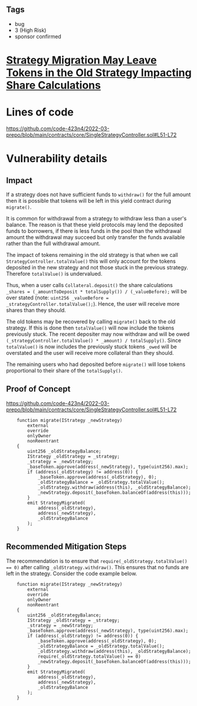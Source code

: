 ## Tags

- bug
- 3 (High Risk)
- sponsor confirmed

# [Strategy Migration May Leave Tokens in the Old Strategy Impacting Share Calculations](https://github.com/code-423n4/2022-03-prepo-findings/issues/26) 

# Lines of code

https://github.com/code-423n4/2022-03-prepo/blob/main/contracts/core/SingleStrategyController.sol#L51-L72


# Vulnerability details

## Impact

If a strategy does not have sufficient funds to `withdraw()` for the full amount then it is possible that tokens will be left in this yield contract during `migrate()`.

It is common for withdrawal from a strategy to withdraw less than a user's balance. The reason is that these yield protocols may lend the deposited funds to borrowers, if there is less funds in the pool than the withdrawal amount the withdrawal may succeed but only transfer the funds available rather than the full withdrawal amount.

The impact of tokens remaining in the old strategy is that when we call `StrategyController.totalValue()` this will only account for the tokens deposited in the new strategy and not those stuck in the previous strategy. Therefore `totalValue()` is undervalued. 

Thus, when a user calls `Collateral.deposit()` the share calculations `_shares = (_amountToDeposit * totalSupply()) / (_valueBefore);` will be over stated (note: `uint256 _valueBefore = _strategyController.totalValue();`). Hence, the user will receive more shares than they should.

The old tokens may be recovered by calling `migrate()` back to the old strategy. If this is done then `totalValue()` will now include the tokens previously stuck. The recent depositer may now withdraw and will be owed `(_strategyController.totalValue() * _amount) / totalSupply()`. Since `totalValue()` is now includes the previously stuck tokens  `_owed` will be overstated and the user will receive more collateral than they should.

The remaining users who had deposited before `migrate()` will lose tokens proportional to their share of the `totalSupply()`.

## Proof of Concept

https://github.com/code-423n4/2022-03-prepo/blob/main/contracts/core/SingleStrategyController.sol#L51-L72
```
    function migrate(IStrategy _newStrategy)
        external
        override
        onlyOwner
        nonReentrant
    {
        uint256 _oldStrategyBalance;
        IStrategy _oldStrategy = _strategy;
        _strategy = _newStrategy;
        _baseToken.approve(address(_newStrategy), type(uint256).max);
        if (address(_oldStrategy) != address(0)) {
            _baseToken.approve(address(_oldStrategy), 0);
            _oldStrategyBalance = _oldStrategy.totalValue();
            _oldStrategy.withdraw(address(this), _oldStrategyBalance);
            _newStrategy.deposit(_baseToken.balanceOf(address(this)));
        }
        emit StrategyMigrated(
            address(_oldStrategy),
            address(_newStrategy),
            _oldStrategyBalance
        );
    }
```

## Recommended Mitigation Steps

The recommendation is to ensure that `require(_oldStrategy.totalValue() == 0)` after calling `_oldStrategy.withdraw()`. This ensures that no funds are left in the strategy. Consider the code example below.

```
    function migrate(IStrategy _newStrategy)
        external
        override
        onlyOwner
        nonReentrant
    {
        uint256 _oldStrategyBalance;
        IStrategy _oldStrategy = _strategy;
        _strategy = _newStrategy;
        _baseToken.approve(address(_newStrategy), type(uint256).max);
        if (address(_oldStrategy) != address(0)) {
            _baseToken.approve(address(_oldStrategy), 0);
            _oldStrategyBalance = _oldStrategy.totalValue();
            _oldStrategy.withdraw(address(this), _oldStrategyBalance);
            require(_oldStrategy.totalValue() == 0)
            _newStrategy.deposit(_baseToken.balanceOf(address(this)));
        }
        emit StrategyMigrated(
            address(_oldStrategy),
            address(_newStrategy),
            _oldStrategyBalance
        );
    }
```

